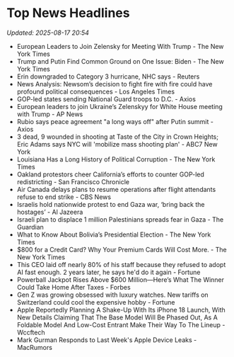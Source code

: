 # Top News Headlines

_Updated: 2025-08-17 20:54_

- European Leaders to Join Zelensky for Meeting With Trump - The New York Times
- Trump and Putin Find Common Ground on One Issue: Biden - The New York Times
- Erin downgraded to Category 3 hurricane, NHC says - Reuters
- News Analysis: Newsom’s decision to fight fire with fire could have profound political consequences - Los Angeles Times
- GOP-led states sending National Guard troops to D.C. - Axios
- European leaders to join Ukraine’s Zelenskyy for White House meeting with Trump - AP News
- Rubio says peace agreement "a long ways off" after Putin summit - Axios
- 3 dead, 9 wounded in shooting at Taste of the City in Crown Heights; Eric Adams says NYC will 'mobilize mass shooting plan' - ABC7 New York
- Louisiana Has a Long History of Political Corruption - The New York Times
- Oakland protestors cheer California’s efforts to counter GOP-led redistricting - San Francisco Chronicle
- Air Canada delays plans to resume operations after flight attendants refuse to end strike - CBS News
- Israelis hold nationwide protest to end Gaza war, ‘bring back the hostages’ - Al Jazeera
- Israeli plan to displace 1 million Palestinians spreads fear in Gaza - The Guardian
- What to Know About Bolivia’s Presidential Election - The New York Times
- $800 for a Credit Card? Why Your Premium Cards Will Cost More. - The New York Times
- This CEO laid off nearly 80% of his staff because they refused to adopt AI fast enough. 2 years later, he says he'd do it again - Fortune
- Powerball Jackpot Rises Above $600 Million—Here’s What The Winner Could Take Home After Taxes - Forbes
- Gen Z was growing obsessed with luxury watches. New tariffs on Switzerland could cool the expensive hobby - Fortune
- Apple Reportedly Planning A Shake-Up With Its iPhone 18 Launch, With New Details Claiming That The Base Model Will Be Phased Out, As A Foldable Model And Low-Cost Entrant Make Their Way To The Lineup - Wccftech
- Mark Gurman Responds to Last Week's Apple Device Leaks - MacRumors